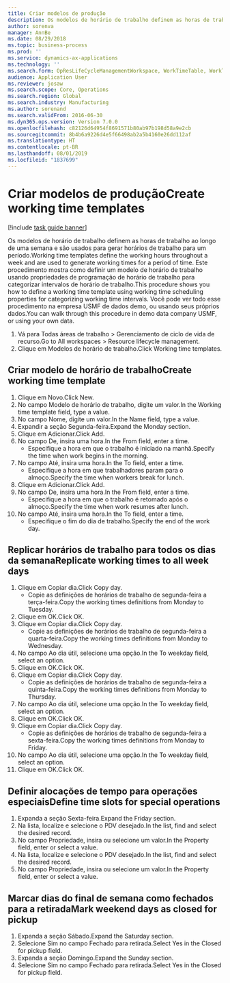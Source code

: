 ```yaml
---
title: Criar modelos de produção
description: Os modelos de horário de trabalho definem as horas de trabalho ao longo de uma semana e são usados para gerar horários de trabalho para um período.
author: sorenva
manager: AnnBe
ms.date: 08/29/2018
ms.topic: business-process
ms.prod: ''
ms.service: dynamics-ax-applications
ms.technology: ''
ms.search.form: OpResLifeCycleManagementWorkspace, WorkTimeTable, WorkTimeCopyDayDialog
audience: Application User
ms.reviewer: josaw
ms.search.scope: Core, Operations
ms.search.region: Global
ms.search.industry: Manufacturing
ms.author: sorenand
ms.search.validFrom: 2016-06-30
ms.dyn365.ops.version: Version 7.0.0
ms.openlocfilehash: c82126d64954f8691571b80ab97b198d58a9e2cb
ms.sourcegitcommit: 8b4b6a9226d4e5f66498ab2a5b4160e26dd112af
ms.translationtype: HT
ms.contentlocale: pt-BR
ms.lasthandoff: 08/01/2019
ms.locfileid: "1837699"
---
```

# <a name="create-working-time-templates"></a><span data-ttu-id="8fcfb-103">Criar modelos de produção</span><span class="sxs-lookup"><span data-stu-id="8fcfb-103">Create working time templates</span></span>

[!include [task guide banner](../../includes/task-guide-banner.md)]

<span data-ttu-id="8fcfb-104">Os modelos de horário de trabalho definem as horas de trabalho ao longo de uma semana e são usados para gerar horários de trabalho para um período.</span><span class="sxs-lookup"><span data-stu-id="8fcfb-104">Working time templates define the working hours throughout a week and are used to generate working times for a period of time.</span></span> <span data-ttu-id="8fcfb-105">Este procedimento mostra como definir um modelo de horário de trabalho usando propriedades de programação de horário de trabalho para categorizar intervalos de horário de trabalho.</span><span class="sxs-lookup"><span data-stu-id="8fcfb-105">This procedure shows you how to define a working time template using working time scheduling properties for categorizing working time intervals.</span></span> <span data-ttu-id="8fcfb-106">Você pode ver todo esse procedimento na empresa USMF de dados demo, ou usando seus próprios dados.</span><span class="sxs-lookup"><span data-stu-id="8fcfb-106">You can walk through this procedure in demo data company USMF, or using your own data.</span></span>

1. <span data-ttu-id="8fcfb-107">Vá para Todas áreas de trabalho > Gerenciamento de ciclo de vida de recurso.</span><span class="sxs-lookup"><span data-stu-id="8fcfb-107">Go to All workspaces > Resource lifecycle management.</span></span>
2. <span data-ttu-id="8fcfb-108">Clique em Modelos de horário de trabalho.</span><span class="sxs-lookup"><span data-stu-id="8fcfb-108">Click Working time templates.</span></span>

## <a name="create-working-time-template"></a><span data-ttu-id="8fcfb-109">Criar modelo de horário de trabalho</span><span class="sxs-lookup"><span data-stu-id="8fcfb-109">Create working time template</span></span>
1. <span data-ttu-id="8fcfb-110">Clique em Novo.</span><span class="sxs-lookup"><span data-stu-id="8fcfb-110">Click New.</span></span>
2. <span data-ttu-id="8fcfb-111">No campo Modelo de horário de trabalho, digite um valor.</span><span class="sxs-lookup"><span data-stu-id="8fcfb-111">In the Working time template field, type a value.</span></span>
3. <span data-ttu-id="8fcfb-112">No campo Nome, digite um valor.</span><span class="sxs-lookup"><span data-stu-id="8fcfb-112">In the Name field, type a value.</span></span>
4. <span data-ttu-id="8fcfb-113">Expandir a seção Segunda-feira.</span><span class="sxs-lookup"><span data-stu-id="8fcfb-113">Expand the Monday section.</span></span>
5. <span data-ttu-id="8fcfb-114">Clique em Adicionar.</span><span class="sxs-lookup"><span data-stu-id="8fcfb-114">Click Add.</span></span>
6. <span data-ttu-id="8fcfb-115">No campo De, insira uma hora.</span><span class="sxs-lookup"><span data-stu-id="8fcfb-115">In the From field, enter a time.</span></span>
    * <span data-ttu-id="8fcfb-116">Especifique a hora em que o trabalho é iniciado na manhã.</span><span class="sxs-lookup"><span data-stu-id="8fcfb-116">Specify the time when work begins in the morning.</span></span>  
7. <span data-ttu-id="8fcfb-117">No campo Até, insira uma hora.</span><span class="sxs-lookup"><span data-stu-id="8fcfb-117">In the To field, enter a time.</span></span>
    * <span data-ttu-id="8fcfb-118">Especifique a hora em que trabalhadores param para o almoço.</span><span class="sxs-lookup"><span data-stu-id="8fcfb-118">Specify the time when workers break for lunch.</span></span>  
8. <span data-ttu-id="8fcfb-119">Clique em Adicionar.</span><span class="sxs-lookup"><span data-stu-id="8fcfb-119">Click Add.</span></span>
9. <span data-ttu-id="8fcfb-120">No campo De, insira uma hora.</span><span class="sxs-lookup"><span data-stu-id="8fcfb-120">In the From field, enter a time.</span></span>
    * <span data-ttu-id="8fcfb-121">Especifique a hora em que o trabalho é retomado após o almoço.</span><span class="sxs-lookup"><span data-stu-id="8fcfb-121">Specify the time when work resumes after lunch.</span></span>  
10. <span data-ttu-id="8fcfb-122">No campo Até, insira uma hora.</span><span class="sxs-lookup"><span data-stu-id="8fcfb-122">In the To field, enter a time.</span></span>
    * <span data-ttu-id="8fcfb-123">Especifique o fim do dia de trabalho.</span><span class="sxs-lookup"><span data-stu-id="8fcfb-123">Specify the end of the work day.</span></span>  

## <a name="replicate-working-times-to-all-week-days"></a><span data-ttu-id="8fcfb-124">Replicar horários de trabalho para todos os dias da semana</span><span class="sxs-lookup"><span data-stu-id="8fcfb-124">Replicate working times to all week days</span></span>
1. <span data-ttu-id="8fcfb-125">Clique em Copiar dia.</span><span class="sxs-lookup"><span data-stu-id="8fcfb-125">Click Copy day.</span></span>
    * <span data-ttu-id="8fcfb-126">Copie as definições de horários de trabalho de segunda-feira a terça-feira.</span><span class="sxs-lookup"><span data-stu-id="8fcfb-126">Copy the working times definitions from Monday to Tuesday.</span></span>  
2. <span data-ttu-id="8fcfb-127">Clique em OK.</span><span class="sxs-lookup"><span data-stu-id="8fcfb-127">Click OK.</span></span>
3. <span data-ttu-id="8fcfb-128">Clique em Copiar dia.</span><span class="sxs-lookup"><span data-stu-id="8fcfb-128">Click Copy day.</span></span>
    * <span data-ttu-id="8fcfb-129">Copie as definições de horários de trabalho de segunda-feira a quarta-feira.</span><span class="sxs-lookup"><span data-stu-id="8fcfb-129">Copy the working times definitions from Monday to Wednesday.</span></span>  
4. <span data-ttu-id="8fcfb-130">No campo Ao dia útil, selecione uma opção.</span><span class="sxs-lookup"><span data-stu-id="8fcfb-130">In the To weekday field, select an option.</span></span>
5. <span data-ttu-id="8fcfb-131">Clique em OK.</span><span class="sxs-lookup"><span data-stu-id="8fcfb-131">Click OK.</span></span>
6. <span data-ttu-id="8fcfb-132">Clique em Copiar dia.</span><span class="sxs-lookup"><span data-stu-id="8fcfb-132">Click Copy day.</span></span>
    * <span data-ttu-id="8fcfb-133">Copie as definições de horários de trabalho de segunda-feira a quinta-feira.</span><span class="sxs-lookup"><span data-stu-id="8fcfb-133">Copy the working times definitions from Monday to Thursday.</span></span>  
7. <span data-ttu-id="8fcfb-134">No campo Ao dia útil, selecione uma opção.</span><span class="sxs-lookup"><span data-stu-id="8fcfb-134">In the To weekday field, select an option.</span></span>
8. <span data-ttu-id="8fcfb-135">Clique em OK.</span><span class="sxs-lookup"><span data-stu-id="8fcfb-135">Click OK.</span></span>
9. <span data-ttu-id="8fcfb-136">Clique em Copiar dia.</span><span class="sxs-lookup"><span data-stu-id="8fcfb-136">Click Copy day.</span></span>
    * <span data-ttu-id="8fcfb-137">Copie as definições de horários de trabalho de segunda-feira a sexta-feira.</span><span class="sxs-lookup"><span data-stu-id="8fcfb-137">Copy the working times definitions from Monday to Friday.</span></span>  
10. <span data-ttu-id="8fcfb-138">No campo Ao dia útil, selecione uma opção.</span><span class="sxs-lookup"><span data-stu-id="8fcfb-138">In the To weekday field, select an option.</span></span>
11. <span data-ttu-id="8fcfb-139">Clique em OK.</span><span class="sxs-lookup"><span data-stu-id="8fcfb-139">Click OK.</span></span>

## <a name="define-time-slots-for-special-operations"></a><span data-ttu-id="8fcfb-140">Definir alocações de tempo para operações especiais</span><span class="sxs-lookup"><span data-stu-id="8fcfb-140">Define time slots for special operations</span></span>
1. <span data-ttu-id="8fcfb-141">Expanda a seção Sexta-feira.</span><span class="sxs-lookup"><span data-stu-id="8fcfb-141">Expand the Friday section.</span></span>
2. <span data-ttu-id="8fcfb-142">Na lista, localize e selecione o PDV desejado.</span><span class="sxs-lookup"><span data-stu-id="8fcfb-142">In the list, find and select the desired record.</span></span>
3. <span data-ttu-id="8fcfb-143">No campo Propriedade, insira ou selecione um valor.</span><span class="sxs-lookup"><span data-stu-id="8fcfb-143">In the Property field, enter or select a value.</span></span>
4. <span data-ttu-id="8fcfb-144">Na lista, localize e selecione o PDV desejado.</span><span class="sxs-lookup"><span data-stu-id="8fcfb-144">In the list, find and select the desired record.</span></span>
5. <span data-ttu-id="8fcfb-145">No campo Propriedade, insira ou selecione um valor.</span><span class="sxs-lookup"><span data-stu-id="8fcfb-145">In the Property field, enter or select a value.</span></span>

## <a name="mark-weekend-days-as-closed-for-pickup"></a><span data-ttu-id="8fcfb-146">Marcar dias do final de semana como fechados para a retirada</span><span class="sxs-lookup"><span data-stu-id="8fcfb-146">Mark weekend days as closed for pickup</span></span>
1. <span data-ttu-id="8fcfb-147">Expanda a seção Sábado.</span><span class="sxs-lookup"><span data-stu-id="8fcfb-147">Expand the Saturday section.</span></span>
2. <span data-ttu-id="8fcfb-148">Selecione Sim no campo Fechado para retirada.</span><span class="sxs-lookup"><span data-stu-id="8fcfb-148">Select Yes in the Closed for pickup field.</span></span>
3. <span data-ttu-id="8fcfb-149">Expanda a seção Domingo.</span><span class="sxs-lookup"><span data-stu-id="8fcfb-149">Expand the Sunday section.</span></span>
4. <span data-ttu-id="8fcfb-150">Selecione Sim no campo Fechado para retirada.</span><span class="sxs-lookup"><span data-stu-id="8fcfb-150">Select Yes in the Closed for pickup field.</span></span>

